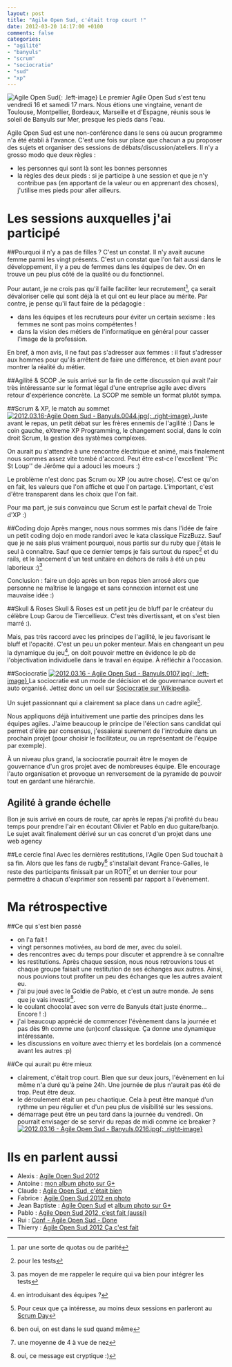 ```yaml
---
layout: post
title: "Agile Open Sud, c'était trop court !"
date: 2012-03-20 14:17:00 +0100
comments: false
categories: 
- "agilité"
- "banyuls"
- "scrum"
- "sociocratie"
- "sud"
- "xp"
---
```

![Agile Open Sud](https://blog.crafting-labs.fr/images/logo/.aos_2012_s.jpg){: .left-image}
 Le premier Agile Open Sud s'est tenu vendredi 16 et samedi 17 mars.
Nous étions une vingtaine, venant de Toulouse, Montpellier, Bordeaux, Marseille et d'Espagne, réunis sous le soleil de Banyuls sur Mer, presque les pieds dans l'eau.


Agile Open Sud est une non-conférence dans le sens où aucun programme n'a été établi à l'avance.
C'est une fois sur place que chacun a pu proposer des sujets et organiser des sessions de débats/discussion/ateliers.
Il n'y a grosso modo que deux règles :

* les personnes qui sont là sont les bonnes personnes
* la règles des deux pieds : si je participe à une session et que je n'y contribue pas (en apportant de la valeur ou en apprenant des choses), j'utilise mes pieds pour aller ailleurs.

# Les sessions auxquelles j'ai participé

##Pourquoi il n'y a pas de filles ?
C'est un constat. Il n'y avait aucune femme parmi les vingt présents. C'est un constat que l'on fait aussi dans le développement, il y a peu de femmes dans les équipes de dev.
On en trouve un peu plus côté de la qualité ou du fonctionnel.

Pour autant, je ne crois pas qu'il faille faciliter leur recrutement[^1], ça serait dévaloriser celle qui sont déjà là et qui ont eu leur place au mérite.
Par contre, je pense qu'il faut faire de la pédagogie :
* dans les équipes et les recruteurs pour éviter un certain sexisme : les femmes ne sont pas moins compétentes !
* dans la vision des métiers de l'informatique en général pour casser l'image de la profession.

En bref, à mon avis, il ne faut pas s'adresser aux femmes : il faut s'adresser aux hommes pour qu'ils arrêtent de faire une différence, et bien avant pour montrer la réalité du métier.

##Agilité & SCOP
Je suis arrivé sur la fin de cette discussion qui avait l'air très intéressante sur le format légal d'une entreprise agile avec divers retour d'expérience concrète.
La SCOP me semble un format plutôt sympa.

##Scrum & XP, le match au sommet
[![2012.03.16-Agile Open Sud - Banyuls.0044.jpg](https://blog.crafting-labs.fr/images/2012.03_-_Agile_Open_Sud/.2012.03.16_-_Agile_Open_Sud_-_Banyuls.0044_s.jpg){: .right-image}
](/images/2012.03_-_Agile_Open_Sud/2012.03.16_-_Agile_Open_Sud_-_Banyuls.0044.jpg)
Juste avant le repas, un petit débat sur les frères ennemis de l'agilité :)
Dans le coin gauche, eXtreme XP Programming, le changement social, dans le coin droit Scrum, la gestion des systèmes complexes.

On aurait pu s'attendre à une rencontre électrique et animé, mais finalement nous sommes assez vite tombé d'accord.
Peut être est-ce l'excellent ''Pic St Loup'' de Jérôme qui a adouci les moeurs :)

Le problème n'est donc pas Scrum ou XP (ou autre chose). C'est ce qu'on en fait, les valeurs que l'on affiche et que l'on partage.
L'important, c'est d'être transparent dans les choix que l'on fait.

Pour ma part, je suis convaincu que Scrum est le parfait cheval de Troie d'XP :)

##Coding dojo
Après manger, nous nous sommes mis dans l'idée de faire un petit coding dojo en mode randori avec le kata classique FizzBuzz.
Sauf que je ne sais plus vraiment pourquoi, nous partis sur du ruby que j'étais le seul à connaître. 
Sauf que ce dernier temps je fais surtout du rspec[^2] et du rails, et le lancement d'un test unitaire en dehors de rails à été un peu laborieux :)[^3]

Conclusion : faire un dojo après un bon repas bien arrosé alors que personne ne maîtrise le langage et sans connexion internet est une mauvaise idée :)

##Skull & Roses
Skull & Roses est un petit jeu de bluff par le créateur du célèbre Loup Garou de Tiercellieux.
C'est très divertissant, et on s'est bien marré :).

Mais, pas très raccord avec les principes de l'agilité, le jeu favorisant le bluff et l'opacité. C'est un peu un poker menteur.
Mais en changeant un peu la dynamique du jeu[^4], on doit pouvoir mettre en évidence le pb de l'objectivation individuelle dans le travail en équipe.
À réfléchir à l'occasion.

##Sociocratie
[![2012.03.16 - Agile Open Sud - Banyuls.0107.jpg](https://blog.crafting-labs.fr/images/2012.03_-_Agile_Open_Sud/.2012.03.16_-_Agile_Open_Sud_-_Banyuls.0107_s.jpg){: .left-image}
](/images/2012.03_-_Agile_Open_Sud/2012.03.16_-_Agile_Open_Sud_-_Banyuls.0107.jpg)
La sociocratie est un mode de décision et de gouvernance ouvert et auto organisé. Jettez donc un oeil sur [Sociocratie sur Wikipedia](http://fr.wikipedia.org/wiki/Sociocratie).

Un sujet passionnant qui a clairement sa place dans un cadre agile[^5].

Nous appliquons déjà intuitivement une partie des principes dans les équipes agiles. J'aime beaucoup le principe de l'élection sans candidat qui permet d'élire par consensus, j'essaierai surement de l'introduire dans un prochain projet (pour choisir  le facilitateur, ou un représentant de l'équipe par exemple).

À un niveau plus grand, la sociocratie pourrait être le moyen de gouvernance d'un gros projet avec de nombreuses équipe. Elle encourage l'auto organisation et provoque un renversement de la pyramide de pouvoir tout en gardant une hiérarchie.

## Agilité à grande échelle
Bon je suis arrivé en cours de route, car après le repas j'ai profité du beau temps pour prendre l'air en écoutant Olivier et Pablo en duo guitare/banjo.
Le sujet avait finalement dérivé sur un cas concret d'un projet dans une web agency

##Le cercle final
Avec les dernières restitutions, l'Agile Open Sud touchait à sa fin.
Alors que les fans de rugby[^6] s'installait devant France-Galles, le reste des participants finissait par un ROTI[^7] et un dernier tour pour permettre à chacun d'exprimer son ressenti par rapport à l'évènement.

# Ma rétrospective
##Ce qui s'est bien passé
* on l'a fait !
* vingt personnes motivées, au bord de mer, avec du soleil.
* des rencontres avec du temps pour discuter et apprendre à se connaître
* les restitutions. Après chaque session, nous nous retrouvions tous et chaque groupe faisait une restitution de ses échanges aux autres. Ainsi, nous pouvions tout profiter un peu des échanges que les autres avaient eu.
* j'ai pu joué avec le Goldie de Pablo, et c'est un autre monde. Je sens que je vais investir[^8].
* le coulant chocolat avec son verre de Banyuls était juste énorme... Encore ! :)
* j'ai beaucoup apprécié de commencer l'évènement dans la journée et pas dès 9h comme une (un)conf classique. Ça donne une dynamique intéressante.
* les discussions en voiture avec thierry et les bordelais (on a commencé avant les autres :p)

##Ce qui aurait pu être mieux
* clairement, c'était trop court. Bien que sur deux jours, l'évènement en lui même n'a duré qu'à peine 24h. Une journée de plus n'aurait pas été de trop. Peut être deux.
* le déroulement était un peu chaotique. Cela à peut être manqué d'un rythme un peu régulier et d'un peu plus de visibilité sur les sessions.
* démarrage peut être un peu tard dans la journée du vendredi. On pourrait envisager de se servir du repas de midi comme ice breaker ?
[![2012.03.16 - Agile Open Sud - Banyuls.0216.jpg](https://blog.crafting-labs.fr/images/2012.03_-_Agile_Open_Sud/.2012.03.16_-_Agile_Open_Sud_-_Banyuls.0216_s.jpg){: .right-image}
](/images/2012.03_-_Agile_Open_Sud/2012.03.16_-_Agile_Open_Sud_-_Banyuls.0216.jpg)
# Ils en parlent aussi
* Alexis : [Agile Open Sud 2012](http://ayeba.fr/2012/03/agile-open-sud-2012/)
* Antoine : [mon album photo sur G+](https://plus.google.com/u/0/photos/106365002551487975401/albums/5721890626407772961)
* Claude : [Agile Open Sud, c'était bien](http://www.aubryconseil.com/post/Agile-Open-Sud-c-etait-bien)
* Fabrice : [Agile Open Sud 2012 en photo](http://agilarium.blogspot.fr/2012/03/agile-open-sud-2012.html)
* Jean Baptiste : [Agile Open Sud](http://www.arpinum.fr/2012/03/18/agile-open-sud/) et [album photo sur G+](https://plus.google.com/u/0/photos/116143551415551277170/albums/5721290570804148241)
* Pablo : [Agile Open Sud 2012, c’est fait (aussi)](http://www.areyouagile.com/2012/03/agile-open-sud-2012-cest-fait-aussi/)
* Rui : [Conf - Agile Open Sud - Done](http://www.rui.fr/event/conf-agile-open-suddone/2012/03/19/)
* Thierry : [Agile Open Sud 2012 Ça c'est fait](http://thierrycros.net/?post/2012/03/18/Agile-Open-Sud-2012-%3A-c-est-fait)


[^1]: par une sorte de quotas ou de parité
[^2]: pour les tests
[^3]: pas moyen de me rappeler le require qui va bien pour intégrer les tests
[^4]: en introduisant des équipes ?
[^5]: Pour ceux que ça intéresse, au moins deux sessions en parleront au [Scrum Day](http://www.scrumday.fr)
[^6]: ben oui, on est dans le sud quand même
[^7]: une moyenne de 4 à vue de nez
[^8]: oui, ce message est cryptique :)
